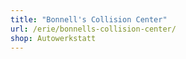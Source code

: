 ```yaml
---
title: "Bonnell's Collision Center"
url: /erie/bonnells-collision-center/
shop: Autowerkstatt
---
```

